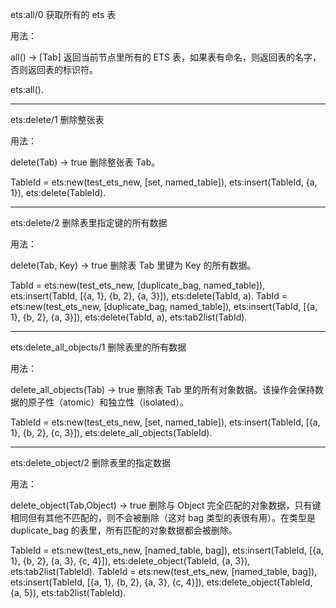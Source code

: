 ets:all/0
获取所有的 ets 表

用法：

all() -> [Tab]
返回当前节点里所有的 ETS 表，如果表有命名，则返回表的名字，否则返回表的标识符。

ets:all().

----------
ets:delete/1
删除整张表

用法：

delete(Tab) -> true
删除整张表 Tab。

TableId = ets:new(test_ets_new, [set, named_table]),
ets:insert(TableId, {a, 1}),
ets:delete(TableId).

----------
ets:delete/2
删除表里指定键的所有数据

用法：

delete(Tab, Key) -> true
删除表 Tab 里键为 Key 的所有数据。

TabId = ets:new(test_ets_new, [duplicate_bag, named_table]),
ets:insert(TabId, [{a, 1}, {b, 2}, {a, 3}]),
ets:delete(TabId, a).
TabId = ets:new(test_ets_new, [duplicate_bag, named_table]),
ets:insert(TabId, [{a, 1}, {b, 2}, {a, 3}]),
ets:delete(TabId, a),
ets:tab2list(TabId).

----------
ets:delete_all_objects/1
删除表里的所有数据

用法：

delete_all_objects(Tab) -> true
删除表 Tab 里的所有对象数据。该操作会保持数据的原子性（atomic）和独立性（isolated）。

TableId = ets:new(test_ets_new, [set, named_table]),
ets:insert(TableId, [{a, 1}, {b, 2}, {c, 3}]),
ets:delete_all_objects(TableId).

----------
ets:delete_object/2
删除表里的指定数据

用法：

delete_object(Tab,Object) -> true
删除与 Object 完全匹配的对象数据，只有键相同但有其他不匹配的，则不会被删除（这对 bag 类型的表很有用）。在类型是 duplicate_bag 的表里，所有匹配的对象数据都会被删除。

TableId = ets:new(test_ets_new, [named_table, bag]),
ets:insert(TableId, [{a, 1}, {b, 2}, {a, 3}, {c, 4}]),
ets:delete_object(TableId, {a, 3}),
ets:tab2list(TableId).
TableId = ets:new(test_ets_new, [named_table, bag]),
ets:insert(TableId, [{a, 1}, {b, 2}, {a, 3}, {c, 4}]),
ets:delete_object(TableId, {a, 5}),
ets:tab2list(TableId).

